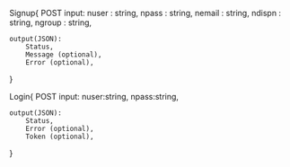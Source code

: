 Signup{
    POST
    input:
        nuser   : string,
        npass   : string,
        nemail  : string,
        ndispn  : string,
        ngroup  : string,
    
    output(JSON):
        Status,
        Message (optional),
        Error (optional),
}

Login{
    POST
    input:
        nuser:string,
        npass:string,
    
    output(JSON):
        Status,
        Error (optional),
        Token (optional),
}